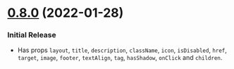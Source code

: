 # [0.8.0]() (2022-01-28)


### Initial Release

* Has props `layout`, `title`, `description`, `className`, `icon`, `isDisabled`, `href`, `target`, `image`, `footer`, `textAlign`, `tag`, `hasShadow`, `onClick` and `children`.
